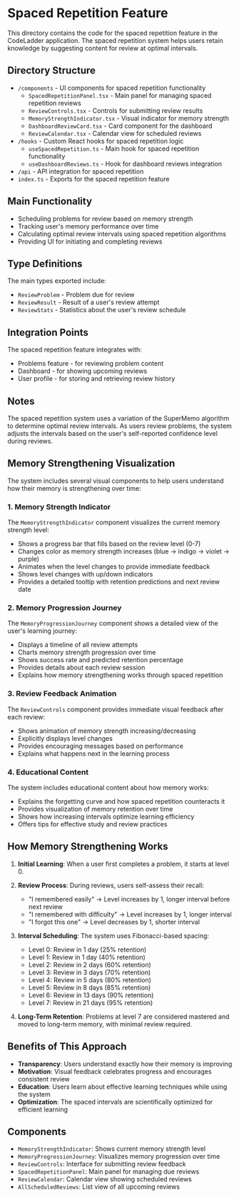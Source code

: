 # Spaced Repetition Feature

This directory contains the code for the spaced repetition feature in the CodeLadder application. The spaced repetition system helps users retain knowledge by suggesting content for review at optimal intervals.

## Directory Structure

- `/components` - UI components for spaced repetition functionality
  - `SpacedRepetitionPanel.tsx` - Main panel for managing spaced repetition reviews
  - `ReviewControls.tsx` - Controls for submitting review results
  - `MemoryStrengthIndicator.tsx` - Visual indicator for memory strength
  - `DashboardReviewCard.tsx` - Card component for the dashboard
  - `ReviewCalendar.tsx` - Calendar view for scheduled reviews
- `/hooks` - Custom React hooks for spaced repetition logic
  - `useSpacedRepetition.ts` - Main hook for spaced repetition functionality
  - `useDashboardReviews.ts` - Hook for dashboard reviews integration
- `/api` - API integration for spaced repetition
- `index.ts` - Exports for the spaced repetition feature

## Main Functionality

- Scheduling problems for review based on memory strength
- Tracking user's memory performance over time
- Calculating optimal review intervals using spaced repetition algorithms
- Providing UI for initiating and completing reviews

## Type Definitions

The main types exported include:
- `ReviewProblem` - Problem due for review
- `ReviewResult` - Result of a user's review attempt
- `ReviewStats` - Statistics about the user's review schedule

## Integration Points

The spaced repetition feature integrates with:
- Problems feature - for reviewing problem content
- Dashboard - for showing upcoming reviews
- User profile - for storing and retrieving review history

## Notes

The spaced repetition system uses a variation of the SuperMemo algorithm to determine optimal review intervals. As users review problems, the system adjusts the intervals based on the user's self-reported confidence level during reviews.

## Memory Strengthening Visualization

The system includes several visual components to help users understand how their memory is strengthening over time:

### 1. Memory Strength Indicator

The `MemoryStrengthIndicator` component visualizes the current memory strength level:

- Shows a progress bar that fills based on the review level (0-7)
- Changes color as memory strength increases (blue → indigo → violet → purple)
- Animates when the level changes to provide immediate feedback
- Shows level changes with up/down indicators
- Provides a detailed tooltip with retention predictions and next review date

### 2. Memory Progression Journey

The `MemoryProgressionJourney` component shows a detailed view of the user's learning journey:

- Displays a timeline of all review attempts
- Charts memory strength progression over time
- Shows success rate and predicted retention percentage
- Provides details about each review session
- Explains how memory strengthening works through spaced repetition

### 3. Review Feedback Animation

The `ReviewControls` component provides immediate visual feedback after each review:

- Shows animation of memory strength increasing/decreasing
- Explicitly displays level changes
- Provides encouraging messages based on performance
- Explains what happens next in the learning process

### 4. Educational Content

The system includes educational content about how memory works:

- Explains the forgetting curve and how spaced repetition counteracts it
- Provides visualization of memory retention over time
- Shows how increasing intervals optimize learning efficiency
- Offers tips for effective study and review practices

## How Memory Strengthening Works

1. **Initial Learning**: When a user first completes a problem, it starts at level 0.

2. **Review Process**: During reviews, users self-assess their recall:
   - "I remembered easily" → Level increases by 1, longer interval before next review
   - "I remembered with difficulty" → Level increases by 1, longer interval
   - "I forgot this one" → Level decreases by 1, shorter interval

3. **Interval Scheduling**: The system uses Fibonacci-based spacing:
   - Level 0: Review in 1 day (25% retention)
   - Level 1: Review in 1 day (40% retention)
   - Level 2: Review in 2 days (60% retention)
   - Level 3: Review in 3 days (70% retention)
   - Level 4: Review in 5 days (80% retention)
   - Level 5: Review in 8 days (85% retention)
   - Level 6: Review in 13 days (90% retention)
   - Level 7: Review in 21 days (95% retention)

4. **Long-Term Retention**: Problems at level 7 are considered mastered and moved to long-term memory, with minimal review required.

## Benefits of This Approach

- **Transparency**: Users understand exactly how their memory is improving
- **Motivation**: Visual feedback celebrates progress and encourages consistent review
- **Education**: Users learn about effective learning techniques while using the system
- **Optimization**: The spaced intervals are scientifically optimized for efficient learning

## Components

- `MemoryStrengthIndicator`: Shows current memory strength level
- `MemoryProgressionJourney`: Visualizes memory progression over time
- `ReviewControls`: Interface for submitting review feedback
- `SpacedRepetitionPanel`: Main panel for managing due reviews
- `ReviewCalendar`: Calendar view showing scheduled reviews
- `AllScheduledReviews`: List view of all upcoming reviews 